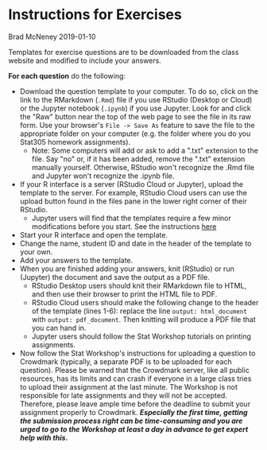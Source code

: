 Instructions for Exercises
================
Brad McNeney
2019-01-10

Templates for exercise questions are to be downloaded from the class website and modified to include your answers.

**For each question** do the following:

-   Download the question template to your computer. To do so, click on the link to the RMarkdown (`.Rmd`) file if you use RStudio (Desktop or Cloud) or the Jupyter notebook (`.ipynb`) if you use Jupyter. Look for and click the "Raw" button near the top of the web page to see the file in its raw form. Use your browser's `File -> Save As` feature to save the file to the appropriate folder on your computer (e.g. the folder where you do you Stat305 homework assignments).
    -   Note: Some computers will add or ask to add a ".txt" extension to the file. Say "no" or, if it has been added, remove the ".txt" extension manually yourself. Otherwise, RStudio won't recognize the .Rmd file and Jupyter won't recognize the .ipynb file.
-   If your R interface is a server (RStudio Cloud or Jupyter), upload the template to the server. For example, RStudio Cloud users can use the upload button found in the files pane in the lower right corner of their RStudio.
    -   Jupyter users will find that the templates require a few minor modifications before you start. See the instructions [here](https://github.com/SFUStatgen/RforStat2/blob/master/SFUStat305/Exercises/Instructions/TemplateMods.pdf)
-   Start your R interface and open the template.
-   Change the name, student ID and date in the header of the template to your own.
-   Add your answers to the template.
-   When you are finished adding your answers, knit (RStudio) or run (Jupyter) the document and save the output as a PDF file.
    -   RStudio Desktop users should knit their RMarkdown file to HTML, and then use their browser to print the HTML file to PDF.
    -   RStudio Cloud users should make the following change to the header of the template (lines 1-6): replace the line `output: html_document` with `output: pdf_document`. Then knitting will produce a PDF file that you can hand in.
    -   Jupyter users should follow the Stat Workshop tutorials on printing assignments.
-   Now follow the Stat Workshop's instructions for uploading a question to Crowdmark (typically, a separate PDF is to be uploaded for each question). Please be warned that the Crowdmark server, like all public resources, has its limits and can crash if everyone in a large class tries to upload their assignment at the last minute. The Workshop is not responsible for late assignments and they will not be accepted. Therefore, please leave ample time before the deadline to submit your assignment properly to Crowdmark. ***Especially the first time, getting the submission process right can be time-consuming and you are urged to go to the Workshop at least a day in advance to get expert help with this.***
